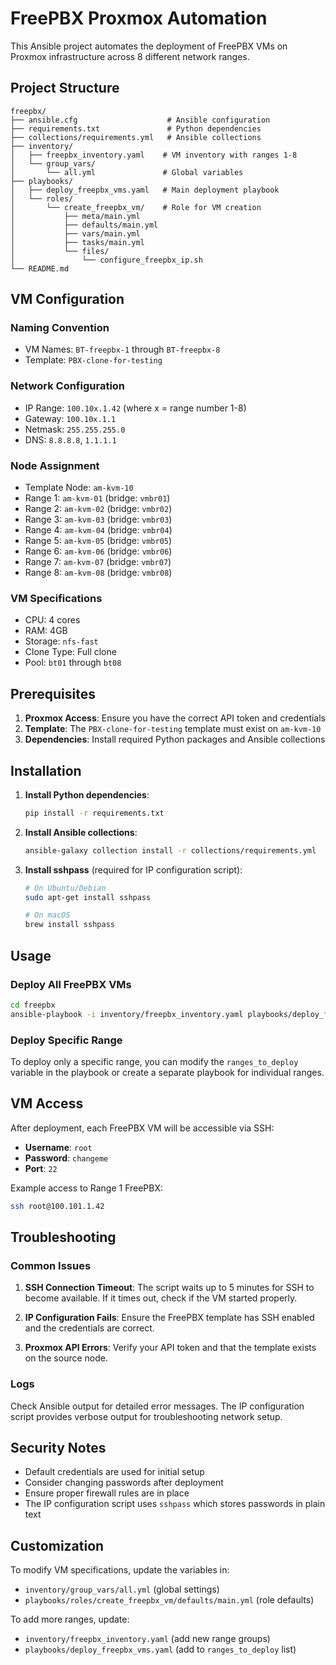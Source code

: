 # FreePBX Proxmox Automation

This Ansible project automates the deployment of FreePBX VMs on Proxmox infrastructure across 8 different network ranges.

## Project Structure

```
freepbx/
├── ansible.cfg                    # Ansible configuration
├── requirements.txt               # Python dependencies
├── collections/requirements.yml   # Ansible collections
├── inventory/
│   ├── freepbx_inventory.yaml    # VM inventory with ranges 1-8
│   └── group_vars/
│       └── all.yml               # Global variables
├── playbooks/
│   ├── deploy_freepbx_vms.yaml   # Main deployment playbook
│   └── roles/
│       └── create_freepbx_vm/    # Role for VM creation
│           ├── meta/main.yml
│           ├── defaults/main.yml
│           ├── vars/main.yml
│           ├── tasks/main.yml
│           └── files/
│               └── configure_freepbx_ip.sh
└── README.md
```

## VM Configuration

### Naming Convention
- VM Names: `BT-freepbx-1` through `BT-freepbx-8`
- Template: `PBX-clone-for-testing`

### Network Configuration
- IP Range: `100.10x.1.42` (where x = range number 1-8)
- Gateway: `100.10x.1.1`
- Netmask: `255.255.255.0`
- DNS: `8.8.8.8`, `1.1.1.1`

### Node Assignment
- Template Node: `am-kvm-10`
- Range 1: `am-kvm-01` (bridge: `vmbr01`)
- Range 2: `am-kvm-02` (bridge: `vmbr02`)
- Range 3: `am-kvm-03` (bridge: `vmbr03`)
- Range 4: `am-kvm-04` (bridge: `vmbr04`)
- Range 5: `am-kvm-05` (bridge: `vmbr05`)
- Range 6: `am-kvm-06` (bridge: `vmbr06`)
- Range 7: `am-kvm-07` (bridge: `vmbr07`)
- Range 8: `am-kvm-08` (bridge: `vmbr08`)

### VM Specifications
- CPU: 4 cores
- RAM: 4GB
- Storage: `nfs-fast`
- Clone Type: Full clone
- Pool: `bt01` through `bt08`

## Prerequisites

1. **Proxmox Access**: Ensure you have the correct API token and credentials
2. **Template**: The `PBX-clone-for-testing` template must exist on `am-kvm-10`
3. **Dependencies**: Install required Python packages and Ansible collections

## Installation

1. **Install Python dependencies**:
   ```bash
   pip install -r requirements.txt
   ```

2. **Install Ansible collections**:
   ```bash
   ansible-galaxy collection install -r collections/requirements.yml
   ```

3. **Install sshpass** (required for IP configuration script):
   ```bash
   # On Ubuntu/Debian
   sudo apt-get install sshpass
   
   # On macOS
   brew install sshpass
   ```

## Usage

### Deploy All FreePBX VMs
```bash
cd freepbx
ansible-playbook -i inventory/freepbx_inventory.yaml playbooks/deploy_freepbx_vms.yaml
```

### Deploy Specific Range
To deploy only a specific range, you can modify the `ranges_to_deploy` variable in the playbook or create a separate playbook for individual ranges.

## VM Access

After deployment, each FreePBX VM will be accessible via SSH:
- **Username**: `root`
- **Password**: `changeme`
- **Port**: `22`

Example access to Range 1 FreePBX:
```bash
ssh root@100.101.1.42
```

## Troubleshooting

### Common Issues

1. **SSH Connection Timeout**: The script waits up to 5 minutes for SSH to become available. If it times out, check if the VM started properly.

2. **IP Configuration Fails**: Ensure the FreePBX template has SSH enabled and the credentials are correct.

3. **Proxmox API Errors**: Verify your API token and that the template exists on the source node.

### Logs
Check Ansible output for detailed error messages. The IP configuration script provides verbose output for troubleshooting network setup.

## Security Notes

- Default credentials are used for initial setup
- Consider changing passwords after deployment
- Ensure proper firewall rules are in place
- The IP configuration script uses `sshpass` which stores passwords in plain text

## Customization

To modify VM specifications, update the variables in:
- `inventory/group_vars/all.yml` (global settings)
- `playbooks/roles/create_freepbx_vm/defaults/main.yml` (role defaults)

To add more ranges, update:
- `inventory/freepbx_inventory.yaml` (add new range groups)
- `playbooks/deploy_freepbx_vms.yaml` (add to `ranges_to_deploy` list)
